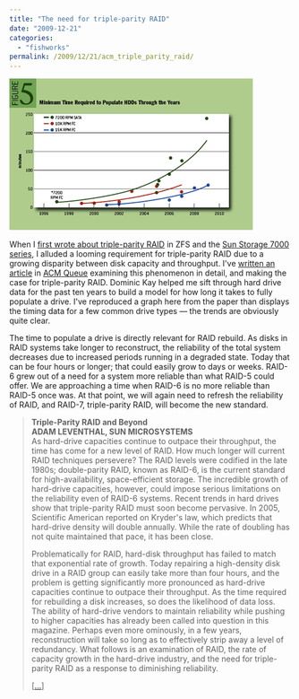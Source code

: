 ```yaml
---
title: "The need for triple-parity RAID"
date: "2009-12-21"
categories:
  - "fishworks"
permalink: /2009/12/21/acm_triple_parity_raid/
---
```


![](images/leventhal_queue_raid_f5.png)

When I [first wrote about triple-parity RAID](http://dtrace.org/blogs/ahl/triple_parity_raid_z) in ZFS and the [Sun Storage 7000 series](http://www.sun.com/storage/disk_systems/unified_storage/resources.jsp), I alluded a looming requirement for triple-parity RAID due to a growing disparity between disk capacity and throughput. I've [written an article](http://queue.acm.org/detail.cfm?id=1670144) in [ACM Queue](http://queue.acm.org/) examining this phenomenon in detail, and making the case for triple-parity RAID. Dominic Kay helped me sift through hard drive data for the past ten years to build a model for how long it takes to fully populate a drive. I've reproduced a graph here from the paper than displays the timing data for a few common drive types — the trends are obviously quite clear.

The time to populate a drive is directly relevant for RAID rebuild. As disks in RAID systems take longer to reconstruct, the reliability of the total system decreases due to increased periods running in a degraded state. Today that can be four hours or longer; that could easily grow to days or weeks. RAID-6 grew out of a need for a system more reliable than what RAID-5 could offer. We are approaching a time when RAID-6 is no more reliable than RAID-5 once was. At that point, we will again need to refresh the reliability of RAID, and RAID-7, triple-parity RAID, will become the new standard.

> **Triple-Parity RAID and Beyond**  
> **ADAM LEVENTHAL, SUN MICROSYSTEMS**  
> As hard-drive capacities continue to outpace their throughput, the time has come for a new level of RAID. How much longer will current RAID techniques persevere? The RAID levels were codified in the late 1980s; double-parity RAID, known as RAID-6, is the current standard for high-availability, space-efficient storage. The incredible growth of hard-drive capacities, however, could impose serious limitations on the reliability even of RAID-6 systems. Recent trends in hard drives show that triple-parity RAID must soon become pervasive. In 2005, Scientific American reported on Kryder's law, which predicts that hard-drive density will double annually. While the rate of doubling has not quite maintained that pace, it has been close.  
>   
> Problematically for RAID, hard-disk throughput has failed to match that exponential rate of growth. Today repairing a high-density disk drive in a RAID group can easily take more than four hours, and the problem is getting significantly more pronounced as hard-drive capacities continue to outpace their throughput. As the time required for rebuilding a disk increases, so does the likelihood of data loss. The ability of hard-drive vendors to maintain reliability while pushing to higher capacities has already been called into question in this magazine. Perhaps even more ominously, in a few years, reconstruction will take so long as to effectively strip away a level of redundancy. What follows is an examination of RAID, the rate of capacity growth in the hard-drive industry, and the need for triple-parity RAID as a response to diminishing reliability.  
>   
> \[[...](http://queue.acm.org/detail.cfm?id=1670144)\]
